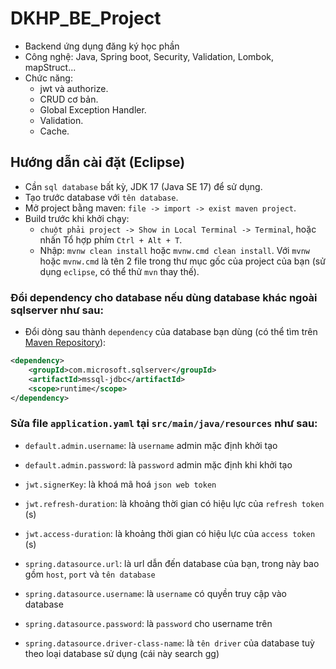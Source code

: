 # DKHP_BE_Project
- Backend ứng dụng đăng ký học phần
- Công nghệ: Java, Spring boot, Security, Validation, Lombok, mapStruct...
- Chức năng:
    - jwt và authorize.
    - CRUD cơ bản.
    - Global Exception Handler.
    - Validation.
    - Cache.

## Hướng dẫn cài đặt (Eclipse)

- Cần `sql database` bất kỳ, JDK 17 (Java SE 17) để sử dụng.
- Tạo trước database với `tên database`.
- Mở project bằng maven: `file -> import -> exist maven project`.
- Build trước khi khởi chạy:
    - `chuột phải project -> Show in Local Terminal -> Terminal`, hoặc nhấn Tổ hợp phím `Ctrl + Alt + T`.
    - Nhập: `mvnw clean install` hoặc `mvnw.cmd clean install`. Với `mvnw` hoặc `mvnw.cmd` là tên 2 file trong thư mục gốc của project của bạn (sử dụng `eclipse`, có thể thử `mvn` thay thế).

### Đổi dependency cho database nếu dùng database khác ngoài sqlserver như sau:
- Đổi dòng sau thành `dependency` của database bạn dùng (có thể tìm trên [Maven Repository](https://mvnrepository.com)):
```xml
<dependency>
	<groupId>com.microsoft.sqlserver</groupId>
	<artifactId>mssql-jdbc</artifactId>
	<scope>runtime</scope>
</dependency>
```

### Sửa file `application.yaml` tại `src/main/java/resources` như sau:
- `default.admin.username`: là `username` admin mặc định khởi tạo
- `default.admin.password`: là `password` admin mặc định khi khởi tạo

- `jwt.signerKey`: là khoá mã hoá `json web token`
- `jwt.refresh-duration`: là khoảng thời gian có hiệu lực của `refresh token` (s)
- `jwt.access-duration`: là khoảng thời gian có hiệu lực của `access token` (s)

- `spring.datasource.url`: là url dẫn đến database của bạn, trong này bao gồm `host`, `port` và `tên database`
- `spring.datasource.username`: là `username` có quyền truy cập vào database
- `spring.datasource.password`: là `password` cho username trên
- `spring.datasource.driver-class-name`: là `tên driver` của database tuỳ theo loại database sử dụng (cái này search gg)

